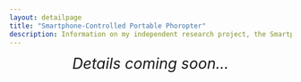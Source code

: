 ```yaml
---
layout: detailpage
title: "Smartphone-Controlled Portable Phoropter"
description: Information on my independent research project, the Smartphone-Controlled Portable Phoropter Powered by Variable Focal Length Liquid Lens, which won awards at the Intel ISEF and REGENERON STS.
---
```


<div style="text-align: center; font-size: 20pt"><i>Details coming soon...</i></div>